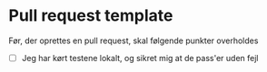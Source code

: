 # Pull request template

Før, der oprettes en pull request, skal følgende punkter overholdes

- [ ] Jeg har kørt testene lokalt, og sikret mig at de pass'er uden fejl
